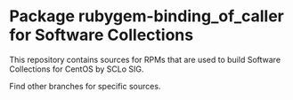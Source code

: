 # Package rubygem-binding_of_caller for Software Collections

This repository contains sources for RPMs that are used
to build Software Collections for CentOS by SCLo SIG.

Find other branches for specific sources.
